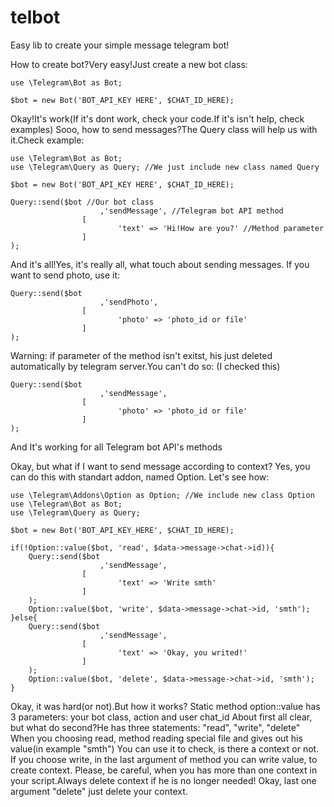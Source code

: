 # telbot
Easy lib to create your simple message telegram bot!

How to create bot?Very easy!Just create a new bot class:

	use \Telegram\Bot as Bot;

	$bot = new Bot('BOT_API_KEY HERE', $CHAT_ID_HERE);

Okay!It's work(If it's dont work, check your code.If it's isn't help, check examples)
Sooo, how to send messages?The Query class will help us with it.Check example:

	use \Telegram\Bot as Bot;
	use \Telegram\Query as Query; //We just include new class named Query
	
	$bot = new Bot('BOT_API_KEY HERE', $CHAT_ID_HERE);
	
	Query::send($bot //Our bot class
						,'sendMessage', //Telegram bot API method
					[
							'text' => 'Hi!How are you?' //Method parameter
					]
	);
	
And it's all!Yes, it's really all, what touch about sending messages.
If you want to send photo, use it:
	
	Query::send($bot
						,'sendPhoto',
					[
							'photo' => 'photo_id or file'
					]
	);
	
Warning: if parameter of the method isn't exitst, his just deleted automatically by telegram server.You can't do so:
(I checked this)

	Query::send($bot
						,'sendMessage',
					[
							'photo' => 'photo_id or file'
					]
	);

And It's working for all Telegram bot API's methods

Okay, but what if I want to send message according to context?
Yes, you can do this with standart addon, named Option.
Let's see how:

	use \Telegram\Addons\Option as Option; //We include new class Option
	use \Telegram\Bot as Bot;
	use \Telegram\Query as Query;
	
	$bot = new Bot('BOT_API_KEY_HERE', $CHAT_ID_HERE);
	
	if(!Option::value($bot, 'read', $data->message->chat->id)){
		Query::send($bot
						,'sendMessage',
					[
							'text' => 'Write smth'
					]
		);
		Option::value($bot, 'write', $data->message->chat->id, 'smth');
	}else{
		Query::send($bot
						,'sendMessage',
					[
							'text' => 'Okay, you writed!'
					]
		);
		Option::value($bot, 'delete', $data->message->chat->id, 'smth');
	}
	
Okay, it was hard(or not).But how it works?
Static method option::value has 3 parameters: your bot class, action and user chat_id
About first all clear, but what do second?He has three statements: "read", "write", "delete"
When you choosing read, method reading special file and gives out his value(in example "smth")
You can use it to check, is there a context or not.
If you choose write, in the last argument of method you can write value, to create context.
Please, be careful, when you has more than one context in your script.Always delete context if he is no longer needed!
Okay, last one argument "delete" just delete your context.
	
